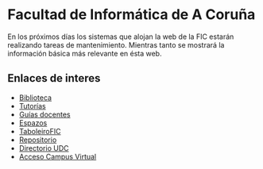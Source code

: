 # Facultad de Informática de A Coruña

En los próximos días los sistemas que alojan la web de la FIC estarán realizando tareas de mantenimiento. Mientras tanto
se mostrará la información básica más relevante en ésta web.


## Enlaces de interes

- [Biblioteca](http://www.udc.es/biblioteca.fic/)
- [Tutorías](https://www.udc.es/gl/centros_departamentos_servizos/centros/titorias/?codigo=614)
- [Guías docentes](https://guiadocente.udc.es/guia_docent/index.php?centre=614&ensenyament=null)
- [Espazos](http://espazos.udc.es/)
- [TaboleiroFIC](https://taboleirofic.udc.es/)
- [Repositorio](https://github.com/Facultade-de-Informatica)
- [Directorio UDC](https://web.archive.org/web/20221008171821/http://directorio.udc.es/)
- [Acceso Campus Virtual](https://campusvirtual.udc.es/)
